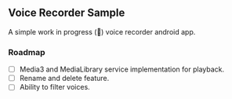 ## Voice Recorder Sample
A  simple work in progress (🚧) voice recorder android app.
### Roadmap
* [ ] Media3 and MediaLibrary service implementation for playback.
* [ ] Rename and delete feature.
* [ ] Ability to filter voices.
